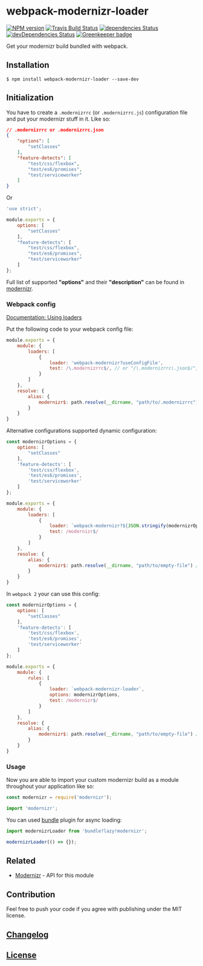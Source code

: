 # webpack-modernizr-loader

[![NPM version](https://img.shields.io/npm/v/webpack-modernizr-loader.svg)](https://www.npmjs.org/package/webpack-modernizr-loader) 
[![Travis Build Status](https://img.shields.io/travis/itgalaxy/webpack-modernizr-loader/master.svg?label=build)](https://travis-ci.org/itgalaxy/webpack-modernizr-loader) 
[![dependencies Status](https://david-dm.org/itgalaxy/webpack-modernizr-loader/status.svg)](https://david-dm.org/itgalaxy/webpack-modernizr-loader) 
[![devDependencies Status](https://david-dm.org/itgalaxy/webpack-modernizr-loader/dev-status.svg)](https://david-dm.org/itgalaxy/webpack-modernizr-loader?type=dev)
[![Greenkeeper badge](https://badges.greenkeeper.io/itgalaxy/webpack-modernizr-loader.svg)](https://greenkeeper.io/)

Get your modernizr build bundled with webpack.

## Installation

```shell
$ npm install webpack-modernizr-loader --save-dev
```

## Initialization

You have to create a `.modernizrrc` (or `.modernizrrc.js`) configuration file and put your modernizr stuff in it. 
Like so:

```json
// .modernizrrc or .modernizrrc.json
{
    "options": [
        "setClasses"
    ],
    "feature-detects": [
        "test/css/flexbox",
        "test/es6/promises",
        "test/serviceworker"
    ]
}
```

Or

```js
'use strict';

module.exports = {
    options: [
        "setClasses"
    ],
    "feature-detects": [
        "test/css/flexbox",
        "test/es6/promises",
        "test/serviceworker"
    ]
};
```

Full list of supported **"options"** and their **"description"** can be found in [modernizr](https://github.com/Modernizr/Modernizr).

### Webpack config

[Documentation: Using loaders](http://webpack.github.io/docs/using-loaders.html)

Put the following code to your webpack config file:

```javascript
module.exports = {
    module: {
        loaders: [
            {
                loader: 'webpack-modernizr?useConfigFile',
                test: /\.modernizrrc$/, // or "/\.modernizrrc\.json$/", or "/\.modernizrrc\.js$/"
            }
        ]
    },
    resolve: {
        alias: {
            modernizr$: path.resolve(__dirname, "path/to/.modernizrrc") // or "path/to/.modernizrrc.json", or "path/to/.modernizrrc.js"
        }
    }
}
```

Alternative configurations supported dynamic configuration:

```javascript
const modernizrOptions = {
    options: [
        "setClasses"
    ],
    'feature-detects': [
        'test/css/flexbox',
        'test/es6/promises',
        'test/serviceworker'
    ]
};

module.exports = {
    module: {
        loaders: [
            {
                loader: `webpack-modernizr?${JSON.stringify(modernizrOptions)}`,
                test: /modernizr$/
            }
        ]
    },
    resolve: {
        alias: {
            modernizr$: path.resolve(__dirname, "path/to/empty-file") // You can add comment "Please do not delete this file" in this file
        }
    }
}
```

In `webpack 2` your can use this config:

```javascript
const modernizrOptions = {
    options: [
        "setClasses"
    ],
    'feature-detects': [
        'test/css/flexbox',
        'test/es6/promises',
        'test/serviceworker'
    ]
};

module.exports = {
    module: {
        rules: [
            {
                loader: `webpack-modernizr-loader`,
                options: modernizrOptions,
                test: /modernizr$/
            }
        ]
    },
    resolve: {
        alias: {
            modernizr$: path.resolve(__dirname, "path/to/empty-file") // You can add comment "Please do not delete this file" in this file
        }
    }
}
```

### Usage

Now you are able to import your custom modernizr build as a module throughout your application like so:

```javascript
const modernizr = require('modernizr');
```

```javascript
import 'modernizr';
```

You can used [bundle](https://github.com/webpack/bundle-loader) plugin for async loading:

```javascript
import modernizrLoader from 'bundle?lazy!modernizr';

modernizrLoader(() => {});
```

## Related

- [Modernizr](https://github.com/Modernizr/Modernizr) - API for this module

## Contribution

Feel free to push your code if you agree with publishing under the MIT license.

## [Changelog](CHANGELOG.md)

## [License](LICENSE)

